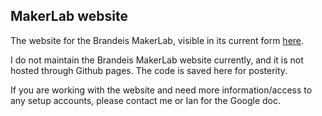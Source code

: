 ## MakerLab website

The website for the Brandeis MakerLab, visible in its current form [here](http://brandeismakerlab.com).

I do not maintain the Brandeis MakerLab website currently, and it is not hosted through Github pages. The code is saved here for posterity.

If you are working with the website and need more information/access to any setup accounts, please contact me or Ian for the Google doc.
